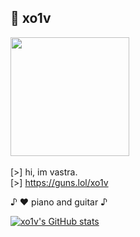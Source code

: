 ## 🌙 xo1v

<img src="https://github.com/user-attachments/assets/8183cdcd-9d58-4cde-a561-b0f7b2ec9353" width="190" height="190"> \
\
[>] hi, im vastra. \
[>] https://guns.lol/xo1v

♪ ♥️ piano and guitar ♪

[![xo1v's GitHub stats](https://github-readme-stats.vercel.app/api/top-langs/?username=xo1v&langs_count=7&theme=rose_pine)](https://github.com/anuraghazra/github-readme-stats)
